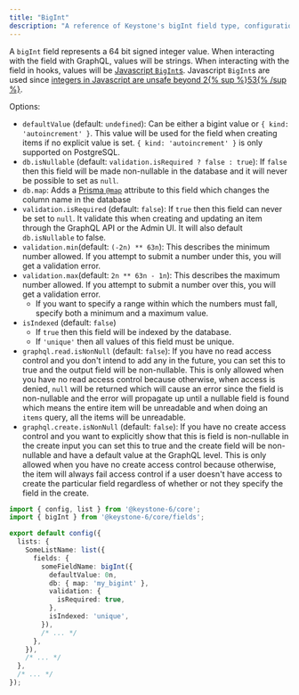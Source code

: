 ```yaml
---
title: "BigInt"
description: "A reference of Keystone's bigInt field type, configuration and options."
---
```


A `bigInt` field represents a 64 bit signed integer value.
When interacting with the field with GraphQL, values will be strings.
When interacting with the field in hooks, values will be [Javascript `BigInt`s](https://developer.mozilla.org/en-US/docs/Web/JavaScript/Data_structures#bigint_type).
Javascript `BigInt`s are used since [integers in Javascript are unsafe beyond 2{% sup %}53{% /sup %}](https://developer.mozilla.org/en-US/docs/Web/JavaScript/Reference/Global_Objects/Number/MAX_SAFE_INTEGER).

Options:

- `defaultValue` (default: `undefined`): Can be either a bigint value or `{ kind: 'autoincrement' }`.
  This value will be used for the field when creating items if no explicit value is set.
  `{ kind: 'autoincrement' }` is only supported on PostgreSQL.
- `db.isNullable` (default: `validation.isRequired ? false : true`): If `false` then this field will be made non-nullable in the database and it will never be possible to set as `null`.
- `db.map`: Adds a [Prisma `@map`](https://www.prisma.io/docs/reference/api-reference/prisma-schema-reference#map) attribute to this field which changes the column name in the database
- `validation.isRequired` (default: `false`): If `true` then this field can never be set to `null`.
  It validate this when creating and updating an item through the GraphQL API or the Admin UI.
  It will also default `db.isNullable` to false.
- `validation.min`(default: `(-2n) ** 63n`): This describes the minimum number allowed. If you attempt to submit a number under this, you will get a validation error.
- `validation.max`(default: `2n ** 63n - 1n`): This describes the maximum number allowed. If you attempt to submit a number over this, you will get a validation error.
  - If you want to specify a range within which the numbers must fall, specify both a minimum and a maximum value.
- `isIndexed` (default: `false`)
  - If `true` then this field will be indexed by the database.
  - If `'unique'` then all values of this field must be unique.
- `graphql.read.isNonNull` (default: `false`): If you have no read access control and you don't intend to add any in the future,
  you can set this to true and the output field will be non-nullable. This is only allowed when you have no read access control because otherwise,
  when access is denied, `null` will be returned which will cause an error since the field is non-nullable and the error
  will propagate up until a nullable field is found which means the entire item will be unreadable and when doing an `items` query, all the items will be unreadable.
- `graphql.create.isNonNull` (default: `false`): If you have no create access control and you want to explicitly show that this is field is non-nullable in the create input
  you can set this to true and the create field will be non-nullable and have a default value at the GraphQL level.
  This is only allowed when you have no create access control because otherwise, the item will always fail access control
  if a user doesn't have access to create the particular field regardless of whether or not they specify the field in the create.

```typescript
import { config, list } from '@keystone-6/core';
import { bigInt } from '@keystone-6/core/fields';

export default config({
  lists: {
    SomeListName: list({
      fields: {
        someFieldName: bigInt({
          defaultValue: 0n,
          db: { map: 'my_bigint' },
          validation: {
            isRequired: true,
          },
          isIndexed: 'unique',
        }),
        /* ... */
      },
    }),
    /* ... */
  },
  /* ... */
});
```
